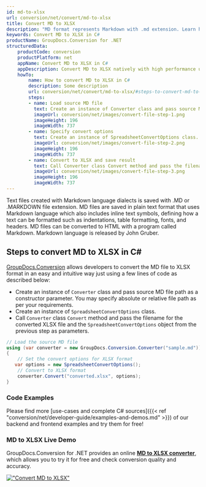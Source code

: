 ```yaml
---
id: md-to-xlsx
url: conversion/net/convert/md-to-xlsx
title: Convert MD to XLSX
description: "MD format represents Markdown with .md extension. Learn how to convert MD to XLSX file programmatically in C# language using GroupDocs.Conversion for .NET library."
keywords: Convert MD to XLSX in C#
productName: GroupDocs.Conversion for .NET
structuredData:
    productCode: conversion
    productPlatform: net
    appName: Convert MD to XLSX in C#
    appDescription: Convert MD to XLSX natively with high performance using C# language and server side GroupDocs.Conversion for .NET APIs, without the use of any software like Microsoft or Open Office.
    howTo:
        name: How to convert MD to XLSX in C# 
        description: Some description
        url: conversion/net/convert/md-to-xlsx/#steps-to-convert-md-to-xlsx-in-c
        steps:
        - name: Load source MD file 
          text: Create an instance of Converter class and pass source MD file path as a constructor parameter. You may specify absolute or relative file path as per your requirements. 
          imageUrl: conversion/net/images/convert-file-step-1.png
          imageHeight: 196
          imageWidth: 737
        - name: Specify convert options 
          text: Create an instance of SpreadsheetConvertOptions class.
          imageUrl: conversion/net/images/convert-file-step-2.png
          imageHeight: 196
          imageWidth: 737
        - name: Convert to XLSX and save result 
          text: Call Converter class Convert method and pass the filename for the converted HTML file and the SpreadsheetConvertOptions object from the previous step as parameters.
          imageUrl: conversion/net/images/convert-file-step-3.png
          imageHeight: 196
          imageWidth: 737
---
```


Text files created with Markdown language dialects is saved with .MD or .MARKDOWN file extension. MD files are saved in plain text format that uses Markdown language which also includes inline text symbols, defining how a text can be formatted such as indentations, table formatting, fonts, and headers.  MD files can be converted to HTML with a program called Markdown. Markdown language is released by John Gruber.

## Steps to convert MD to XLSX in C#

[GroupDocs.Conversion](https://products.groupdocs.com/conversion/net) allows developers to convert the MD file to XLSX format in an easy and intuitive way just using a few lines of code as described below:

* Create an instance of `Converter` class and pass source MD file path as a constructor parameter. You may specify absolute or relative file path as per your requirements. 
* Create an instance of `SpreadsheetConvertOptions` class.
* Call `Converter` class `Convert` method and pass the filename for the converted XLSX file and the `SpreadsheetConvertOptions` object from the previous step as parameters.

```csharp
// Load the source MD file
using (var converter = new GroupDocs.Conversion.Converter("sample.md"))
{
    // Set the convert options for XLSX format
   var options = new SpreadsheetConvertOptions();
    // Convert to XLSX format
    converter.Convert("converted.xlsx", options);
}
```

### Code Examples

Please find more [use-cases and complete C# sources]({{< ref "conversion/net/developer-guide/examples-and-demos.md" >}}) of our backend and frontend examples and try them for free!

### MD to XLSX Live Demo

GroupDocs.Conversion for .NET provides an online [**MD to XLSX converter**](https://products.groupdocs.app/conversion/md-to-xlsx), which allows you to try it for free and check conversion quality and accuracy.

[!["Convert MD to XLSX"](conversion/net/images/convert-to-xlsx/convert-md-to-xlsx.png)](https://products.groupdocs.app/conversion/md-to-xlsx)